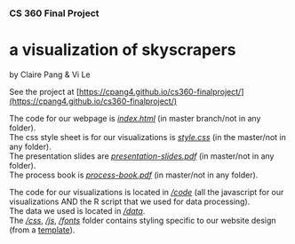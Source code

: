 ### CS 360 Final Project   

# a visualization of **skyscrapers**   

by Claire Pang & Vi Le   

See the project at [https://cpang4.github.io/cs360-finalproject/](https://cpang4.github.io/cs360-finalproject/)   
   
The code for our webpage is [_index.html_](https://github.com/cpang4/cs360-finalproject/blob/master/index.html) (in master branch/not in any folder).   
The css style sheet is for our visualizations is [_style.css_](https://github.com/cpang4/cs360-finalproject/blob/master/style.css) (in the master/not in any folder).   
The presentation slides are [_presentation-slides.pdf_](https://github.com/cpang4/cs360-finalproject/blob/master/presentation-slides.pdf) (in master/not in any folder).   
The process book is [_process-book.pdf_](https://github.com/cpang4/cs360-finalproject/blob/master/process-book.pdf) (in master/not in any folder).   

The code for our visualizations is located in [_/code_](https://github.com/cpang4/cs360-finalproject/tree/master/code) (all the javascript for our visualizations AND the R script that we used for data processing).    
The data we used is located in [_/data_](https://github.com/cpang4/cs360-finalproject/tree/master/data).   
The [_/css_](https://github.com/cpang4/cs360-finalproject/tree/master/css), [_/js_](https://github.com/cpang4/cs360-finalproject/tree/master/js), [_/fonts_](https://github.com/cpang4/cs360-finalproject/tree/master/fonts) folder contains styling specific to our website design (from a [template](https://templated.co/ion)).   




